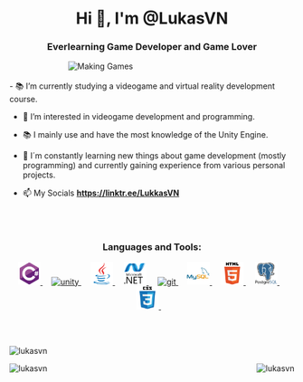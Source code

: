 <h1 align="center">Hi 👋, I'm @LukasVN</h1>
<h3 align="center">Everlearning Game Developer and Game Lover</h3>

<img align="right" alt="Making Games" width="400" src="https://cdn.dribbble.com/users/1025838/screenshots/6220885/devguy3.gif">

<br>



<br>
- 📚 I’m currently studying a videogame and virtual reality development course.

- 👀 I’m interested in videogame development and programming.

- 📚 I mainly use and have the most knowledge of the Unity Engine.

- 🌱 I´m constantly learning new things about game development (mostly programming) and currently gaining experience from various personal projects.

- 📫 My Socials **https://linktr.ee/LukkasVN**
<br>

<br>
<h3 align="center">Languages and Tools:</h3>
<p align="center"> 
<p align="center">
  <a href="https://www.w3schools.com/cs/" target="_blank" rel="noreferrer">
    <img src="https://raw.githubusercontent.com/devicons/devicon/master/icons/csharp/csharp-original.svg" alt="csharp" width="40" height="40"/>
  </a>&nbsp;&nbsp;&nbsp;
  <a href="https://unity.com/" target="_blank" rel="noreferrer">
    <img src="https://www.vectorlogo.zone/logos/unity3d/unity3d-icon.svg" alt="unity" width="40" height="40"/>
  </a>&nbsp;&nbsp;&nbsp;
    <a href="https://www.java.com" target="_blank" rel="noreferrer">
    <img src="https://raw.githubusercontent.com/devicons/devicon/master/icons/java/java-original.svg" alt="java" width="40" height="40"/>
  </a>&nbsp;&nbsp;&nbsp;
  <a href="https://dotnet.microsoft.com/" target="_blank" rel="noreferrer">
    <img src="https://raw.githubusercontent.com/devicons/devicon/master/icons/dot-net/dot-net-original-wordmark.svg" alt="dotnet" width="40" height="40"/>
  </a>&nbsp;&nbsp;&nbsp;
  <a href="https://git-scm.com/" target="_blank" rel="noreferrer">
    <img src="https://www.vectorlogo.zone/logos/git-scm/git-scm-icon.svg" alt="git" width="40" height="40"/>
  </a>&nbsp;&nbsp;&nbsp;

  <a href="https://www.mysql.com/" target="_blank" rel="noreferrer">
    <img src="https://raw.githubusercontent.com/devicons/devicon/master/icons/mysql/mysql-original-wordmark.svg" alt="mysql" width="40" height="40"/>
  </a>&nbsp;&nbsp;&nbsp;
  <a href="https://www.w3.org/html/" target="_blank" rel="noreferrer">
    <img src="https://raw.githubusercontent.com/devicons/devicon/master/icons/html5/html5-original-wordmark.svg" alt="html5" width="40" height="40"/>
  </a>&nbsp;&nbsp;&nbsp;
  <a href="https://www.postgresql.org" target="_blank" rel="noreferrer">
    <img src="https://raw.githubusercontent.com/devicons/devicon/master/icons/postgresql/postgresql-original-wordmark.svg" alt="postgresql" width="40" height="40"/>
  </a>&nbsp;&nbsp;&nbsp;
  <a href="https://www.w3schools.com/css/" target="_blank" rel="noreferrer">
    <img src="https://raw.githubusercontent.com/devicons/devicon/master/icons/css3/css3-original-wordmark.svg" alt="css3" width="40" height="40"/>
  </a>&nbsp;&nbsp;&nbsp;
  
</p>

<br>

<br>
<p align="left"> <img src="https://komarev.com/ghpvc/?username=lukasvn&label=Profile%20views&color=0e75b6&style=flat" alt="lukasvn" /> </p>

<p><img align="left" src="https://github-readme-stats.vercel.app/api/top-langs?username=lukasvn&show_icons=true&locale=en&layout=compact" alt="lukasvn" /></p>

<p><img align="right" src="https://github-readme-streak-stats.herokuapp.com/?user=lukasvn&theme=dark" alt="lukasvn" /></p>

<!---
LukasVN/LukasVN is a ✨ special ✨ repository because its `README.md` (this file) appears on your GitHub profile.
You can click the Preview link to take a look at your changes.
--->
